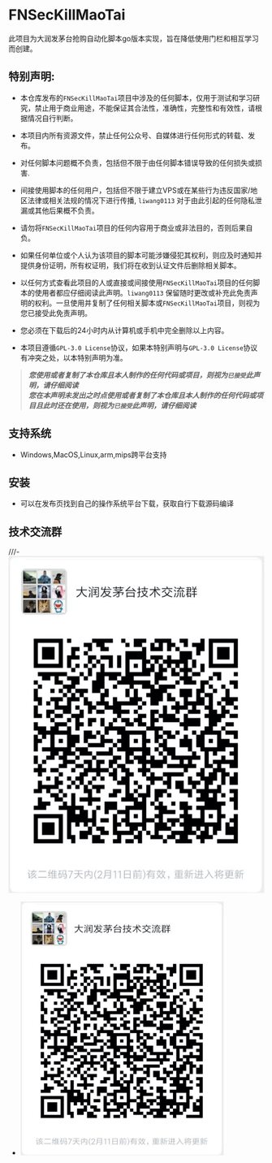# FNSecKillMaoTai
此项目为大润发茅台抢购自动化脚本go版本实现，旨在降低使用门栏和相互学习而创建。

## 特别声明:

* 本仓库发布的`FNSecKillMaoTai`项目中涉及的任何脚本，仅用于测试和学习研究，禁止用于商业用途，不能保证其合法性，准确性，完整性和有效性，请根据情况自行判断。

* 本项目内所有资源文件，禁止任何公众号、自媒体进行任何形式的转载、发布。

* 对任何脚本问题概不负责，包括但不限于由任何脚本错误导致的任何损失或损害.

* 间接使用脚本的任何用户，包括但不限于建立VPS或在某些行为违反国家/地区法律或相关法规的情况下进行传播, `liwang0113` 对于由此引起的任何隐私泄漏或其他后果概不负责。

* 请勿将`FNSecKillMaoTai`项目的任何内容用于商业或非法目的，否则后果自负。

* 如果任何单位或个人认为该项目的脚本可能涉嫌侵犯其权利，则应及时通知并提供身份证明，所有权证明，我们将在收到认证文件后删除相关脚本。

* 以任何方式查看此项目的人或直接或间接使用`FNSecKillMaoTai`项目的任何脚本的使用者都应仔细阅读此声明。`liwang0113` 保留随时更改或补充此免责声明的权利。一旦使用并复制了任何相关脚本或`FNSecKillMaoTai`项目，则视为您已接受此免责声明。

* 您必须在下载后的24小时内从计算机或手机中完全删除以上内容。

* 本项目遵循`GPL-3.0 License`协议，如果本特别声明与`GPL-3.0 License`协议有冲突之处，以本特别声明为准。

> ***您使用或者复制了本仓库且本人制作的任何代码或项目，则视为`已接受`此声明，请仔细阅读***  
> ***您在本声明未发出之时点使用或者复制了本仓库且本人制作的任何代码或项目且此时还在使用，则视为`已接受`此声明，请仔细阅读***

## 支持系统

- Windows,MacOS,Linux,arm,mips跨平台支持

## 安装

- 可以在发布页找到自己的操作系统平台下载，获取自行下载源码编译

## 技术交流群
///- ![微信交流群](https://github.com/liwang0113/FNSecKillMaoTai/blob/main/WechatIMG122.jpeg)
- <img src="https://github.com/liwang0113/FNSecKillMaoTai/blob/main/WechatIMG122.jpeg" alt="微信交流群" width="400" height="500" align="bottom" />

